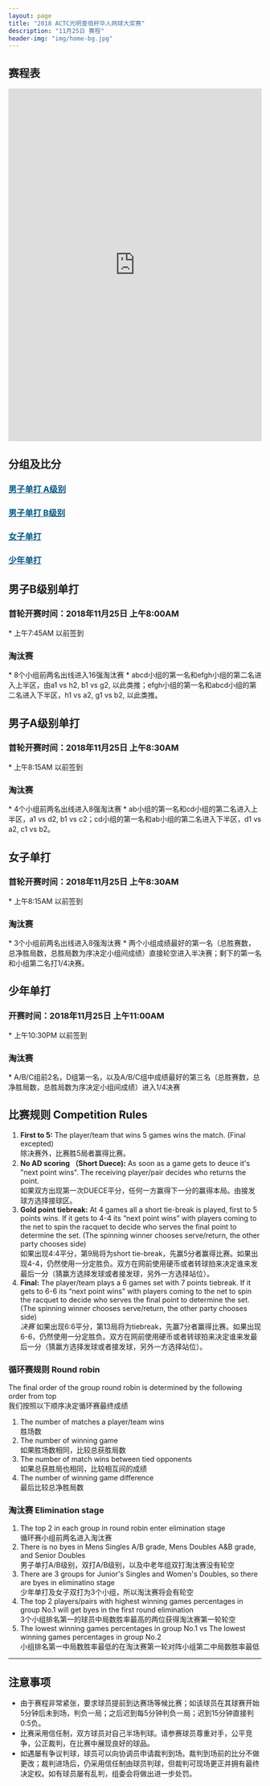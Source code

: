 ```yaml
---
layout: page
title: "2018 ACTC光明壹佰杯华人网球大奖赛"
description: "11月25日 赛程"
header-img: "img/home-bg.jpg"
---
```


<h2>赛程表</h2>
<iframe width="100%" height="700" frameborder="0" scrolling="auto" allowtransparency="true" src="https://docs.google.com/spreadsheets/d/e/2PACX-1vQYvdD6nEZ6O3T6-NLubVeIcrA6ZEUGBAFYPo7JpLvZ2L_lnQu73o55tB3SYT35eCbjDk-JKvVit-mm/pubhtml?gid=0&amp;single=true&amp;widget=true&amp;headers=false"></iframe>


<h2>分组及比分</h2>
<h3> <a href="{{ site.baseurl }}/2018/draw/single_a" target="_blank" style="color:#005580">男子单打 A级别</a></h3>
<h3> <a href="{{ site.baseurl }}/2018/draw/single_b" target="_blank" style="color:#005580">男子单打 B级别</a></h3>
<h3> <a href="{{ site.baseurl }}/2018/draw/single_w" target="_blank" style="color:#005580">女子单打</a></h3>
<h3> <a href="{{ site.baseurl }}/2018/draw/single_j" target="_blank" style="color:#005580">少年单打</a></h3>


<h2><p class="text-center">男子B级别单打</p></h2>
<h3>首轮开赛时间：2018年11月25日 上午8:00AM</h3>
* 上午7:45AM 以前签到
<h3>淘汰赛</h3>
* 8个小组前两名出线进入16强淘汰赛
* abcd小组的第一名和efgh小组的第二名进入上半区，由a1 vs h2, b1 vs g2, 以此类推；efgh小组的第一名和abcd小组的第二名进入下半区，h1 vs a2, g1 vs b2, 以此类推。

<h2><p class="text-center">男子A级别单打</p></h2>
<h3>首轮开赛时间：2018年11月25日 上午8:30AM</h3>
* 上午8:15AM 以前签到
<h3>淘汰赛</h3>
* 4个小组前两名出线进入8强淘汰赛
* ab小组的第一名和cd小组的第二名进入上半区，a1 vs d2, b1 vs c2；cd小组的第一名和ab小组的第二名进入下半区，d1 vs a2, c1 vs b2。

<h2><p class="text-center">女子单打</p></h2>
<h3>首轮开赛时间：2018年11月25日 上午8:30AM</h3>
* 上午8:15AM 以前签到
<h3>淘汰赛</h3>
* 3个小组前两名出线进入8强淘汰赛
* 两个小组成绩最好的第一名（总胜赛数，总净胜局数，总胜局数为序决定小组间成绩）直接轮空进入半决赛；剩下的第一名和小组第二名打1/4决赛。

<h2><p class="text-center">少年单打</p></h2>
<h3>开赛时间：2018年11月25日 上午11:00AM</h3>
* 上午10:30PM 以前签到
<h3>淘汰赛</h3>
* A/B/C组前2名，D组第一名，以及A/B/C组中成绩最好的第三名（总胜赛数，总净胜局数，总胜局数为序决定小组间成绩）进入1/4决赛

<br>

<h2 class="page-header">比赛规则 Competition Rules</h2>

1. **First to 5:** The player/team that wins 5 games wins the match. (Final excepted)<br>除决赛外，比赛胜5局者赢得比赛。
2. **No AD scoring （Short Duece):** As soon as a game gets to deuce it's "next point wins". The receiving player/pair decides who returns the point.<br>如果双方出现第一次DUECE平分，任何一方赢得下一分的赢得本局。由接发球方选择接球区。
3. **Gold point tiebreak:** At 4 games all a short tie-break is played, first to 5 points wins. If it gets to 4-4 its “next point wins” with players coming to the net to spin the racquet to decide who serves the final point to determine the set. (The spinning winner chooses serve/return, the other party chooses side)<br>如果出现4:4平分，第9局将为short tie-break，先赢5分者赢得比赛。如果出现4-4，仍然使用一分定胜负。双方在网前使用硬币或者转球拍来决定谁来发最后一分（猜赢方选择发球或者接发球，另外一方选择站位）。
4. **Final:** The player/team plays a 6 games set with 7 points tiebreak. If it gets to 6-6 its “next point wins” with players coming to the net to spin the racquet to decide who serves the final point to determine the set. (The spinning winner chooses serve/return, the other party chooses side)<br><em>决赛</em> 如果出现6:6平分，第13局将为tiebreak，先赢7分者赢得比赛。如果出现6-6，仍然使用一分定胜负。双方在网前使用硬币或者转球拍来决定谁来发最后一分（猜赢方选择发球或者接发球，另外一方选择站位）。

<h3>循环赛规则 Round robin</h3>

The final order of the group round robin is determined by the following order from top<br>我们按照以下顺序决定循环赛最终成绩

1. The number of matches a player/team wins<br>胜场数
2. The number of winning game<br>如果胜场数相同，比较总获胜局数
3. The number of match wins between tied opponents<br>如果总获胜局也相同，比较相互间的成绩
4. The number of winning game difference<br>最后比较总净胜局数

<h3>淘汰赛 Elimination stage</h3>

1. The top 2 in each group in round robin enter elimination stage<br>循环赛小组前两名进入淘汰赛
2. There is no byes in Mens Singles A/B grade, Mens Doubles A&B grade, and Senior Doubles<br>男子单打A/B级别，双打A/B级别，以及中老年组双打淘汰赛没有轮空
3. There are 3 groups for Junior's Singles and Women's Doubles, so there are byes in eliminatino stage<br>少年单打及女子双打为3个小组，所以淘汰赛将会有轮空
4. The top 2 players/pairs with highest winning games percentages in group No.1 will get byes in the first round elimination<br>3个小组排名第一的球员中局数胜率最高的两位获得淘汰赛第一轮轮空
5. The lowest winning games percentages in group No.1 vs The lowest winning games percentages in group No.2<br>小组排名第一中局数胜率最低的在淘汰赛第一轮对阵小组第二中局数胜率最低


____

<h2>注意事项</h2>

* 由于赛程非常紧张，要求球员提前到达赛场等候比赛；如该球员在其球赛开始5分钟后未到场，判负一局；之后迟到每5分钟判负一局；迟到15分钟直接判0:5负。
* 比赛采用信任制，双方球员对自己半场判球。请参赛球员尊重对手，公平竞争，公正裁判，在比赛中展现良好的球品。
* 如遇屡有争议判球，球员可以向协调员申请裁判到场。裁判到场前的比分不做更改；裁判进场后，仍采用信任制由球员判球，但裁判可现场更正并拥有最终决定权。如有球员屡有乱判，组委会将做出进一步处罚。
